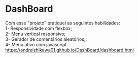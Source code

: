 # DashBoard
Com esse "projeto" pratiquei as seguintes habilidades:<Br>
1- Responsividade com flexbox;<Br>
2- Menu vertical responsivo;<Br>
3- Gerador de comentários aleatórios;<Br>
4- Menu ativo com javascript.<Br>
https://andreishikawa01.github.io/DashBoard/dashboard.html
